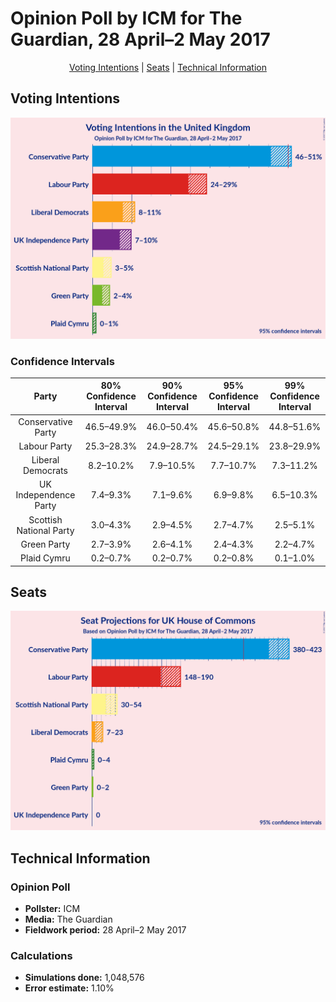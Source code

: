 # Opinion Poll by ICM for The Guardian, 28 April–2 May 2017

<p align="center"><a href="#voting-intentions">Voting Intentions</a> | <a href="#seats">Seats</a> | <a href="#technical-information">Technical Information</a></p>

## Voting Intentions

![Graph with voting intentions not yet produced](2017-05-02-ICM.png "Voting Intentions")

### Confidence Intervals

| Party | 80% Confidence Interval | 90% Confidence Interval | 95% Confidence Interval | 99% Confidence Interval |
|:-----:|:-----------------------:|:-----------------------:|:-----------------------:|:-----------------------:|
| Conservative Party | 46.5–49.9% |46.0–50.4% |45.6–50.8% |44.8–51.6% |
| Labour Party | 25.3–28.3% |24.9–28.7% |24.5–29.1% |23.8–29.9% |
| Liberal Democrats | 8.2–10.2% |7.9–10.5% |7.7–10.7% |7.3–11.2% |
| UK Independence Party | 7.4–9.3% |7.1–9.6% |6.9–9.8% |6.5–10.3% |
| Scottish National Party | 3.0–4.3% |2.9–4.5% |2.7–4.7% |2.5–5.1% |
| Green Party | 2.7–3.9% |2.6–4.1% |2.4–4.3% |2.2–4.7% |
| Plaid Cymru | 0.2–0.7% |0.2–0.7% |0.2–0.8% |0.1–1.0% |

## Seats

![Graph with seats not yet produced](2017-05-02-ICM-seats.png "Seats")

## Technical Information

### Opinion Poll

+ **Pollster:** ICM
+ **Media:** The Guardian
+ **Fieldwork period:** 28 April–2 May 2017

### Calculations

+ **Simulations done:** 1,048,576
+ **Error estimate:** 1.10%

